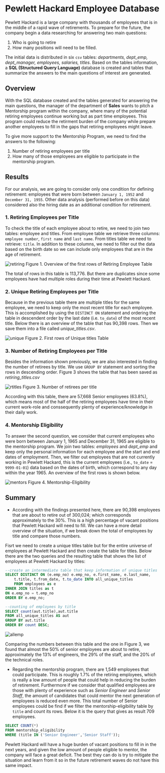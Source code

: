 # Pewlett Hackard Employee Database

Pewlett Hackard is a large company with thousands of employees that is in the middle of a rapid wave of retirements. To prepare for the future, the company begin a data researching for answering two main questions:

 1. Who is going to retire
 2. How many positions will need to be filled.

The initial data is distributed in six `csv` tables: *departments, dept_emp, dept_manager, employees, salaries, titles*. Based on the tables information, a **SQL (Structured Query Language)** database is created and tables that summarize the answers to the main questions of interest are generated.

## Overview

With the SQL database created and the tables generated for answering the main questions, the manager of the department of **Sales** wants to pitch a Mentorship program within the company, where many of the potential retiring employees continue working but as part time employees. This program could reduce the retirment burden of the company while prepare another employees to fill in the gaps that retiring employees might leave.  

To give more support to the Mentorship Program, we need to find the answers to the following:

 1. Number of retiring employees per title
 2. How many of those employees are eligible to participate in the mentorship program.

## Results

For our analysis, we are going to consider only one condition for defining retirement:  employees that were born between `January 1, 1952` and `December 31, 1955`.
Other data analysis (performed before on this data) considered also the hiring date as an additional condition for retirement.

### 1. Retiring Employees per Title

To check the title of each employee about to retire, we need to join two tables: employee and titles.  From employee table we retrieve three columns: `employee number`, `first name` and `last name`. From titles table we need to retrieve: `title`. In addition to these columns, we need to filter out the data based on the birth date so we can include only employees that are in the age of retirement.

![retiring](https://raw.githubusercontent.com/LeidyDoradoM/PewlettHackard_Challenge/main/retirement_titles.png)
Figure 1. Overview of the first rows of Retiring Employee Table

The total of rows in this table is 113,776.  But there are duplicates since some employees have had multiple roles during their time at Pewlett Hackard.  

### 2. Unique Retiring Employees per Title

Because in the previous table there are multiple titles for the same employee, we need to keep only the most recent title for each employee.  This is accomplished by using the `DISTINCT ON` statement and ordering the table in descendent order by the last date (i.e. `to_date`) of the most recent title. Below there is an overview of the table that has 90,398 rows. Then we save them into a file called *unique_titles.csv*.

![unique](https://raw.githubusercontent.com/LeidyDoradoM/PewlettHackard_Challenge/main/unique_titles.png)
Figure 2. First rows of Unique titles Table

### 3. Number of Retiring Employees per Title

Besides the information shown previously, we are also interested in finding the number of retirees by title. We use `GROUP BY` statement and sorting the rows in descending order. Figure 3 shows the table that has been saved as *retiring_titles.csv*

![rtitles](https://raw.githubusercontent.com/LeidyDoradoM/PewlettHackard_Challenge/main/retiring_titles.png)
Figure 3. Number of retirees per title

According with this table, there are 57,668 Senior employees (63.8%), which means most of the half of the retiring employees have time in their current work-role and conssequently plenty of experience/knowledge in their daily work.

### 4. Mentorship Eligibility

To answer the second question, we consider that current employees who were born between January 1, 1965 and December 31, 1965 are eligible to the mentorship program.   We join two tables: *employees* and *dept_emp* and keep only the personal information for each employee and the start and end dates of employment. Then, we filter out employees that are not currently working in Pewlett Hackard, this is the current employees (i.e., `to_date` = `9999-01-01`) data based on the dates of birth, which correspond to any day within the year 1965. An overview of the first rows is shown below.

![mentors](https://raw.githubusercontent.com/LeidyDoradoM/PewlettHackard_Challenge/main/mentorship.png)
Figure 4. Mentorship-Eligibility

## Summary

- According with the findings presented here, there are 90,398 employees that are about to retire out of 300,024; which corresponds approximately to the 30%. This is a high percentage of vacant positions that Pewlett Hackard will need to fill. We can have a more detail overview of the situation, if we break down the total of employees by title and compare those numbers.  

Fisrt we need to create a unique titles table but for the entire universe of employees at Pewlett Hackard  and then create the table for titles. Below there are the two queries and the resulting table that shows the list of employees at Pewlett Hackard by titles:

```sql
--create an intermediate table that keep information of unique titles
SELECT DISTINCT ON (e.emp_no) e.emp_no, e.first_name, e.last_name,
	t.title, t.from_date, t.to_date INTO all_unique_titles
	FROM employees as e 
INNER JOIN titles as t
ON e.emp_no = t.emp_no
ORDER BY e.emp_no;
```

```sql
--counting of employees by title
SELECT count(aut.title),aut.title 
FROM all_unique_titles AS aut
GROUP BY aut.title
ORDER BY count DESC;
```

![allemp](https://raw.githubusercontent.com/LeidyDoradoM/PewlettHackard_Challenge/main/all_employees_titles.png)

Comparing the numbers between this table and the one in Figure 3, we found that almost the 50% of senior employees are about to retire, approximately the 13% of engineers, the 29% of the staff, and the 20% of the technical roles.

- Regarding the mentorship program, there are 1,549 employees that could participate. This is roughly 1.7% of the retiring employees, which is really a low amount of people that could help in reducing the burden of retirement.  Furthermore if we consider that qualified employees are those with plenty of experience such as *Senior Engineer* and *Senior Staff*, the amount of candidates that could mentor the next generation of employees is reduced even more.  This total number of Senior employees could be find if we filter the mentorship-eligibility table by `title` and count its rows.  Below it is the query that gives as result 709 employees.

```sql
SELECT COUNT(*) 
FROM mentorship_eligibility
WHERE (title IN ('Senior Engineer','Senior Staff'));
```

Pewlett Hackard will have a huge burden of vacant positions to fill in in the next years, and given the low amount of people eligible to mentor, the company will face a great deficit. The best they can do is try to mitigate the situation and learn from it so in the future retirement waves do not have this same impact.
